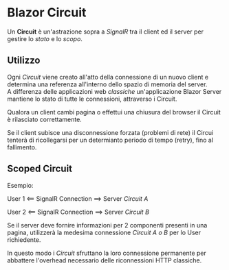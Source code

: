 # Blazor Circuit

Un __Circuit__ è un'astrazione sopra a _SignalR_ tra il client ed il server per gestire lo _stato_ e lo _scopo_.

## Utilizzo
Ogni _Circuit_ viene creato all'atto della connessione di un nuovo client e determina una referenza all'interno dello spazio di memoria del server.\
A differenza delle applicazioni web _classiche_ un'applicazione Blazor Server mantiene lo stato di tutte le connessioni,  attraverso i Circuit.

Qualora un client cambi pagina o effettui una chiusura del browser il Circuit è rilasciato correttamente.

Se il client subisce una disconnessione forzata (problemi di rete) il Circui tenterà di ricollegarsi per un determianto periodo di tempo (retry), fino al fallimento.

## Scoped Circuit
Esempio:

User 1 <== SignalR Connection ==> Server _Circuit A_

User 2 <== SignalR Connection ==> Server _Circuit B_

Se il server deve fornire informazioni per 2 componenti presenti in una pagina, utilizzerà la medesima connessione _Circuit A o B_ per lo User richiedente.

In questo modo i _Circuit_ sfruttano la loro connessione permanente per abbattere l'overhead necessario delle riconnessioni HTTP classiche.



